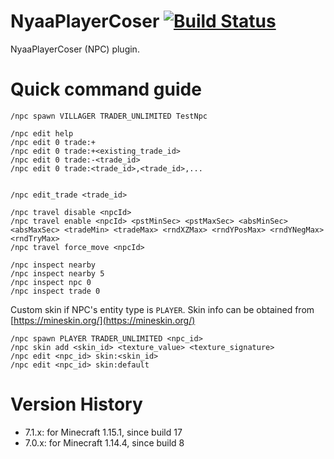 # NyaaPlayerCoser [![Build Status](https://ci.nyaacat.com/job/NyaaPlayerCoser/job/1.17/badge/icon)](https://ci.nyaacat.com/job/NyaaPlayerCoser/job/1.17/)

NyaaPlayerCoser (NPC) plugin.

# Quick command guide

    /npc spawn VILLAGER TRADER_UNLIMITED TestNpc
    
    /npc edit help
    /npc edit 0 trade:+
    /npc edit 0 trade:+<existing_trade_id>
    /npc edit 0 trade:-<trade_id>
    /npc edit 0 trade:<trade_id>,<trade_id>,...
    
    
    /npc edit_trade <trade_id>
    
    /npc travel disable <npcId>
    /npc travel enable <npcId> <pstMinSec> <pstMaxSec> <absMinSec> <absMaxSec> <tradeMin> <tradeMax> <rndXZMax> <rndYPosMax> <rndYNegMax> <rndTryMax>
    /npc travel force_move <npcId>
    
    /npc inspect nearby
    /npc inspect nearby 5
    /npc inspect npc 0
    /npc inspect trade 0
    
Custom skin if NPC's entity type is `PLAYER`. Skin info can be obtained from [https://mineskin.org/](https://mineskin.org/)

    /npc spawn PLAYER TRADER_UNLIMITED <npc_id>
    /npc skin add <skin_id> <texture_value> <texture_signature>
    /npc edit <npc_id> skin:<skin_id>
    /npc edit <npc_id> skin:default

# Version History
- 7.1.x: for Minecraft 1.15.1, since build 17
- 7.0.x: for Minecraft 1.14.4, since build 8
